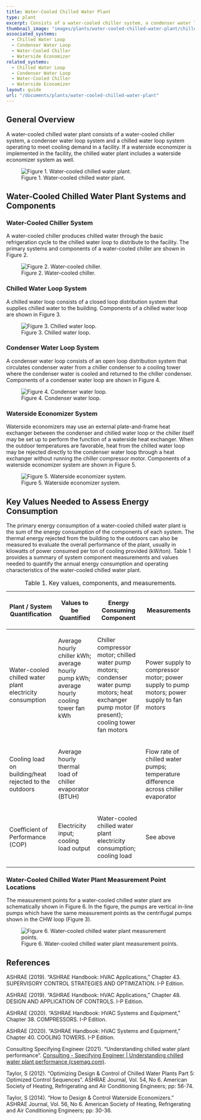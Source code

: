 ```yaml
---
title: Water-Cooled Chilled Water Plant
type: plant
excerpt: Consists of a water-cooled chiller system, a condenser water loop system and a chilled water loop system operating to meet cooling demand in a facility.
thumbnail_image: "images/plants/water-cooled-chilled-water-plant/chilled-water-plant-overview.jpeg"
associated_systems:
  - Chilled Water Loop
  - Condenser Water Loop
  - Water-Cooled Chiller
  - Waterside Economizer
related_systems:
  - Chilled Water Loop
  - Condenser Water Loop
  - Water-Cooled Chiller
  - Waterside Economizer
layout: guide
url: "/documents/plants/water-cooled-chilled-water-plant"
---
```


## General Overview

A water-cooled chilled water plant consists of a water-cooled chiller system, a condenser water loop system and a chilled water loop system operating to meet cooling demand in a facility. If a waterside economizer is implemented in the facility, the chilled water plant includes a waterside economizer system as well.

<figure class="figure mb-4 mt-3">
  <img src="/images/plants/water-cooled-chilled-water-plant/3D-Chiller-Plant-Diagram.jpg" class="figure-img img-fluid rounded zoom" alt="Figure 1. Water-cooled chilled water plant.">
  <figcaption class="figure-caption text-left">Figure 1. Water-cooled chilled water plant.</figcaption>
</figure>

## Water-Cooled Chilled Water Plant Systems and Components

### Water-Cooled Chiller System

A water-cooled chiller produces chilled water through the basic refrigeration cycle to the chilled water loop to distribute to the facility. The primary systems and components of a water-cooled chiller are shown in Figure 2.

<figure class="figure mb-4 mt-3">
  <img src="/images/plants/water-cooled-chilled-water-plant/3D-Chillers-diagram_1.jpg" class="figure-img img-fluid rounded zoom" alt="Figure 2. Water-cooled chiller.">
  <figcaption class="figure-caption text-left">Figure 2. Water-cooled chiller.</figcaption>
</figure>

### Chilled Water Loop System

A chilled water loop consists of a closed loop distribution system that supplies chilled water to the building. Components of a chilled water loop are shown in Figure 3.

<figure class="figure mb-4 mt-3">
  <img src="/images/plants/water-cooled-chilled-water-plant/CHW-Loop-Diagram_11302022.jpg" class="figure-img img-fluid rounded zoom" alt="Figure 3. Chilled water loop.">
  <figcaption class="figure-caption text-left">Figure 3. Chilled water loop.</figcaption>
</figure>

### Condenser Water Loop System

A condenser water loop consists of an open loop distribution system that circulates condenser water from a chiller condenser to a cooling tower where the condenser water is cooled and returned to the chiller condenser. Components of a condenser water loop are shown in Figure 4.

<figure class="figure mb-3 mt-3">
  <img src="/images/plants/water-cooled-chilled-water-plant/CW-Loop-Diagram_11292022.jpg" class="figure-img img-fluid rounded zoom" alt="Figure 4. Condenser water loop.">
  <figcaption class="figure-caption text-left">Figure 4. Condenser water loop.</figcaption>
</figure>

### Waterside Economizer System

Waterside economizers may use an external plate-and-frame heat exchanger between the condenser and chilled water loop or the chiller itself may be set up to perform the function of a waterside heat exchanger. When the outdoor temperatures are favorable, heat from the chilled water loop may be rejected directly to the condenser water loop through a heat exchanger without running the chiller compressor motor. Components of a waterside economizer system are shown in Figure 5.

<figure class="figure mb-3 mt-3">
  <img src="/images/plants/water-cooled-chilled-water-plant/HE-Loop-diagram_2_11212022.jpg" class="figure-img img-fluid rounded zoom" alt="Figure 5. Waterside economizer system.">
  <figcaption class="figure-caption text-left">Figure 5. Waterside economizer system.</figcaption>
</figure>

## Key Values Needed to Assess Energy Consumption

The primary energy consumption of a water-cooled chilled water plant is the sum of the energy consumption of the components of each system. The thermal energy rejected from the building to the outdoors can also be measured to evaluate the overall performance of the plant, usually in kilowatts of power consumed per ton of cooling provided (kW/ton). Table 1 provides a summary of system component measurements and values needed to quantify the annual energy consumption and operating characteristics of the water-cooled chilled water plant.

<table>
    <caption>Table 1. Key values, components, and measurements.</caption>
    <thead>
        <tr>
            <th>
                <p><strong>Plant / System Quantification</strong></p>
            </th>
            <th>
                <p><strong>Values to be Quantified</strong></p>
            </th>
            <th>
                <p><strong>Energy Consuming Component</strong></p>
            </th>
            <th>
                <p><strong>Measurements</strong></p>
            </th>
        </tr>
    <tbody>
        <tr>
            <td>
                <p>Water-cooled chilled water plant electricity consumption</p>
            </td>
            <td>
                <p>Average hourly chiller kWh; average hourly pump kWh; average hourly cooling tower fan kWh</p>
                <p><br></p>
            </td>
            <td>
                <p>Chiller compressor motor; chilled water pump motors; condenser water pump motors; heat exchanger pump motor (if present); cooling tower fan motors&nbsp;</p>
            </td>
            <td>
                <p>Power supply to compressor motor; power supply to pump motors; power supply to fan motors</p>
            </td>
        </tr>
        <tr>
            <td>
                <p>Cooling load on building/heat rejected to the outdoors</p>
            </td>
            <td>
                <p>Average hourly thermal load of chiller evaporator (BTUH)</p>
            </td>
            <td>
                <p><br></p>
            </td>
            <td>
                <p>Flow rate of chilled water pumps; temperature difference across chiller evaporator</p>
            </td>
        </tr>
        <tr>
            <td>
                <p>Coefficient of Performance (COP)</p>
            </td>
            <td>
                <p>Electricity input; cooling load output</p>
            </td>
            <td>
                <p>Water-cooled chilled water plant electricity consumption; cooling load</p>
            </td>
            <td>
                <p>See above</p>
            </td>
        </tr>
    </tbody>
</table>

### Water-Cooled Chilled Water Plant Measurement Point Locations

The measurement points for a water-cooled chilled water plant are schematically shown in Figure 6. In the figure, the pumps are vertical in-line pumps which have the same measurement points as the centrifugal pumps shown in the CHW loop (Figure 3).

<figure class="figure mb-3 mt-3">
  <img src="/images/plants/water-cooled-chilled-water-plant/WCC-Chiller-system-diagram-economizer-2ndary-pump-Final-06132023.jpg" class="figure-img img-fluid rounded zoom" alt="Figure 6. Water-cooled chilled water plant measurement points.">
  <figcaption class="figure-caption text-left">Figure 6. Water-cooled chilled water plant measurement points.</figcaption>
</figure>

## References

ASHRAE (2019). “ASHRAE Handbook: HVAC Applications,” Chapter 43. SUPERVISORY CONTROL STRATEGIES AND OPTIMIZATION. I-P Edition.

ASHRAE (2019). “ASHRAE Handbook: HVAC Applications,” Chapter 48. DESIGN AND APPLICATION OF CONTROLS. I-P Edition.

ASHRAE (2020). “ASHRAE Handbook: HVAC Systems and Equipment,” Chapter 38. COMPRESSORS. I-P Edition. 

ASHRAE (2020). “ASHRAE Handbook: HVAC Systems and Equipment,” Chapter 40. COOLING TOWERS. I-P Edition.

Consulting Specifying Engineer (2021). “Understanding chilled water plant performance”. [Consulting - Specifying Engineer | Understanding chilled water plant performance (csemag.com)](https://www.csemag.com/articles/understanding-chilled-water-plant-performance/?oly_enc_id=2793H1310167C4G).

Taylor, S (2012). “Optimizing Design & Control of Chilled Water Plants Part 5: Optimized Control Sequences”. ASHRAE Journal, Vol. 54, No 6. American Society of Heating, Refrigerating and Air Conditioning Engineers; pp: 56-74. 

Taylor, S (2014). “How to Design & Control Waterside Economizers.” ASHRAE Journal, Vol. 56, No 6. American Society of Heating, Refrigerating and Air Conditioning Engineers; pp: 30-36. 